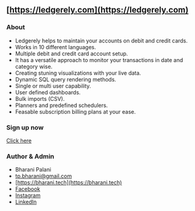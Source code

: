 ## [https://ledgerely.com](https://ledgerely.com)

### About

- Ledgerely helps to maintain your accounts on debit and credit cards.
- Works in 10 different languages.
- Multiple debit and credit card account setup.
- It has a versatile approach to monitor your transactions in date and category
  wise.
- Creating stuning visualizations with your live data.
- Dynamic SQL query rendering methods.
- Single or multi user capability.
- User defined dashboards.
- Bulk imports (CSV).
- Planners and predefined schedulers.
- Feasable subscription billing plans at your ease.

### Sign up now

[Click here](https://ledgerely.com/app)

### Author & Admin

- Bharani Palani
- [tp.bharani@gmail.com ](mailto:tp.bharani@gmail.com)
- [https://bharani.tech](https://bharani.tech)
- [Facebook](https://www.facebook.com/bharani.palani)
- [Instagram](https://www.instagram.com/bharani.palani/)
- [LinkedIn](https://www.linkedin.com/in/bharani-palani-4860b2b3/)

